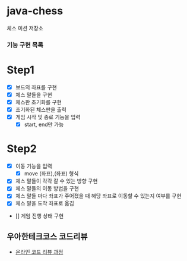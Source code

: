 # java-chess

체스 미션 저장소

### 기능 구현 목록

# Step1

- [x] 보드의 좌표를 구현
- [x] 체스 말들을 구현
- [x] 체스판 초기화를 구현
- [x] 초기화된 체스판을 출력
- [x] 게임 시작 및 종료 기능을 입력
    - [x] start, end만 가능

# Step2

- [x] 이동 기능을 입력
    - [x] move (좌표),(좌표) 형식
- [x] 체스 말들이 각각 갈 수 있는 방향 구현
- [x] 체스 말들의 이동 방법을 구현
- [x] 체스 말들 마다 좌표가 주어졌을 때 해당 좌표로 이동할 수 있는지 여부를 구현
- [x] 체스 말을 도착 좌표로 옮김
- [] 게임 진행 상태 구현

## 우아한테크코스 코드리뷰

- [온라인 코드 리뷰 과정](https://github.com/woowacourse/woowacourse-docs/blob/master/maincourse/README.md)
